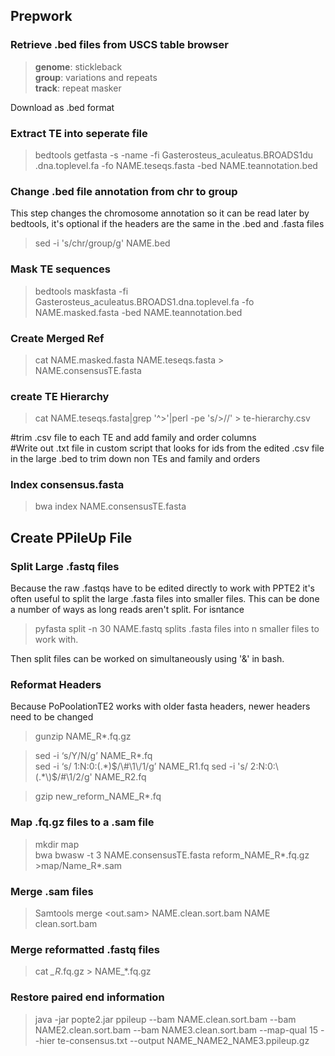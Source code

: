 ## Prepwork
### Retrieve .bed files from USCS table browser
> **genome**: stickleback  
**group**: variations and repeats  
**track**: repeat masker  

Download as .bed format

### Extract TE into seperate file
> bedtools getfasta -s -name -fi Gasterosteus_aculeatus.BROADS1du .dna.toplevel.fa  -fo NAME.teseqs.fasta -bed NAME.teannotation.bed

### Change .bed file annotation from chr to group  
This step changes the chromosome annotation so it can be read later by bedtools, 
it's optional if the headers are the same in the .bed and .fasta files
>sed -i 's/chr/group/g' NAME.bed

### Mask TE sequences 
> bedtools maskfasta -fi Gasterosteus_aculeatus.BROADS1.dna.toplevel.fa -fo NAME.masked.fasta -bed NAME.teannotation.bed

### Create Merged Ref
> cat NAME.masked.fasta NAME.teseqs.fasta > NAME.consensusTE.fasta

### create TE Hierarchy
> cat NAME.teseqs.fasta|grep '^>'|perl -pe 's/>//' > te-hierarchy.csv  

#trim .csv file to each TE and add family and order columns  
#Write out .txt file in custom script that looks for ids from the edited .csv 
file in the large .bed to trim down non TEs and family and orders 

### Index consensus.fasta
> bwa index NAME.consensusTE.fasta

## Create PPileUp File
### Split Large .fastq files
Because the raw .fastqs have to be edited directly to work with PPTE2 it's often useful to split the large .fasta files into smaller files. This can be done a number of ways as long reads aren't split. For isntance 
>pyfasta split -n 30 NAME.fastq
splits .fasta files into n smaller files to work with. 

Then split files can be worked on simultaneously using '&' in bash. 

### Reformat Headers
Because PoPoolationTE2 works with older fasta headers, newer headers need to be changed
> gunzip NAME_R*.fq.gz

>sed -i ‘s/Y/N/g’ NAME_R*.fq  
sed  -i ‘s/ 1:N:0:\(.*\)$/\#\1\/1/g’ NAME_R1.fq  
sed -i 's/ 2:N:0:\(.*\)$/\#\1\/2/g' NAME_R2.fq  

>gzip new_reform_NAME_R*.fq

### Map .fq.gz files to a .sam file
>mkdir map  
bwa bwasw -t 3 NAME.consensusTE.fasta reform_NAME_R*.fq.gz >map/Name_R*.sam

### Merge .sam files
> Samtools merge <out.sam> NAME.clean.sort.bam NAME clean.sort.bam

### Merge reformatted .fastq files
> cat *_R*.fq.gz > NAME_*.fq.gz

### Restore paired end information 
> java -jar popte2.jar ppileup --bam NAME.clean.sort.bam --bam NAME2.clean.sort.bam --bam NAME3.clean.sort.bam --map-qual 15 --hier te-consensus.txt --output NAME_NAME2_NAME3.ppileup.gz







